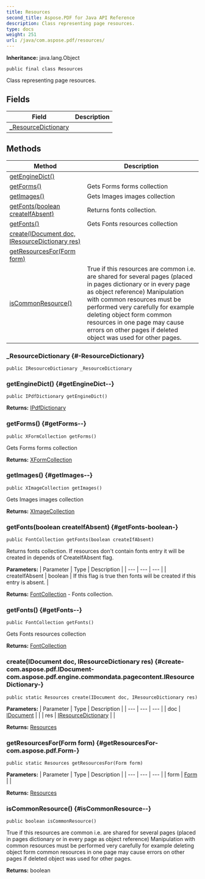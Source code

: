 ```yaml
---
title: Resources
second_title: Aspose.PDF for Java API Reference
description: Class representing page resources.
type: docs
weight: 251
url: /java/com.aspose.pdf/resources/
---
```

**Inheritance:**
java.lang.Object
```
public final class Resources
```

Class representing page resources.
## Fields

| Field | Description |
| --- | --- |
| [_ResourceDictionary](#-ResourceDictionary) |  |
## Methods

| Method | Description |
| --- | --- |
| [getEngineDict()](#getEngineDict--) |  |
| [getForms()](#getForms--) | Gets  Forms  forms collection |
| [getImages()](#getImages--) | Gets  Images  images collection |
| [getFonts(boolean createIfAbsent)](#getFonts-boolean-) | Returns fonts collection. |
| [getFonts()](#getFonts--) | Gets  Fonts  resources collection |
| [create(IDocument doc, IResourceDictionary res)](#create-com.aspose.pdf.IDocument-com.aspose.pdf.engine.commondata.pagecontent.IResourceDictionary-) |  |
| [getResourcesFor(Form form)](#getResourcesFor-com.aspose.pdf.Form-) |  |
| [isCommonResource()](#isCommonResource--) | True if this resources are common i.e. are shared for several pages (placed in pages dictionary or in every page as object reference) Manipulation with common resources must be performed very carefully for example deleting object form common resources in one page may cause errors on other pages if deleted object was used for other pages. |
### _ResourceDictionary {#-ResourceDictionary}
```
public IResourceDictionary _ResourceDictionary
```


### getEngineDict() {#getEngineDict--}
```
public IPdfDictionary getEngineDict()
```




**Returns:**
[IPdfDictionary](../../com.aspose.pdf.engine.data/ipdfdictionary)
### getForms() {#getForms--}
```
public XFormCollection getForms()
```


Gets  Forms  forms collection

**Returns:**
[XFormCollection](../../com.aspose.pdf/xformcollection)
### getImages() {#getImages--}
```
public XImageCollection getImages()
```


Gets  Images  images collection

**Returns:**
[XImageCollection](../../com.aspose.pdf/ximagecollection)
### getFonts(boolean createIfAbsent) {#getFonts-boolean-}
```
public FontCollection getFonts(boolean createIfAbsent)
```


Returns fonts collection. If resources don't contain fonts entry it will be created in depends of CreateIfAbsent flag.

**Parameters:**
| Parameter | Type | Description |
| --- | --- | --- |
| createIfAbsent | boolean | If this flag is true then fonts will be created if this entry is absent. |

**Returns:**
[FontCollection](../../com.aspose.pdf/fontcollection) - Fonts collection.
### getFonts() {#getFonts--}
```
public FontCollection getFonts()
```


Gets  Fonts  resources collection

**Returns:**
[FontCollection](../../com.aspose.pdf/fontcollection)
### create(IDocument doc, IResourceDictionary res) {#create-com.aspose.pdf.IDocument-com.aspose.pdf.engine.commondata.pagecontent.IResourceDictionary-}
```
public static Resources create(IDocument doc, IResourceDictionary res)
```




**Parameters:**
| Parameter | Type | Description |
| --- | --- | --- |
| doc | [IDocument](../../com.aspose.pdf/idocument) |  |
| res | [IResourceDictionary](../../com.aspose.pdf.engine.commondata.pagecontent/iresourcedictionary) |  |

**Returns:**
[Resources](../../com.aspose.pdf/resources)
### getResourcesFor(Form form) {#getResourcesFor-com.aspose.pdf.Form-}
```
public static Resources getResourcesFor(Form form)
```




**Parameters:**
| Parameter | Type | Description |
| --- | --- | --- |
| form | [Form](../../com.aspose.pdf/form) |  |

**Returns:**
[Resources](../../com.aspose.pdf/resources)
### isCommonResource() {#isCommonResource--}
```
public boolean isCommonResource()
```


True if this resources are common i.e. are shared for several pages (placed in pages dictionary or in every page as object reference) Manipulation with common resources must be performed very carefully for example deleting object form common resources in one page may cause errors on other pages if deleted object was used for other pages.

**Returns:**
boolean
